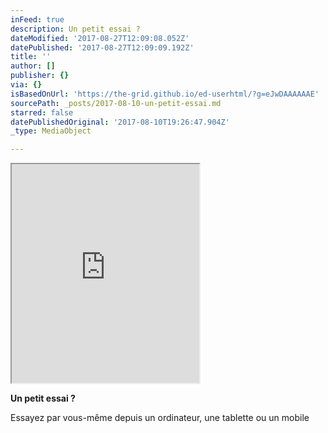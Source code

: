 ```yaml
---
inFeed: true
description: Un petit essai ?
dateModified: '2017-08-27T12:09:08.052Z'
datePublished: '2017-08-27T12:09:09.192Z'
title: ''
author: []
publisher: {}
via: {}
isBasedOnUrl: 'https://the-grid.github.io/ed-userhtml/?g=eJwDAAAAAAE'
sourcePath: _posts/2017-08-10-un-petit-essai.md
starred: false
datePublishedOriginal: '2017-08-10T19:26:47.904Z'
_type: MediaObject

---
```

<iframe src="https://the-grid.github.io/ed-userhtml/?g=eJyVkTFv2zAQhXf9igOX2IAi1UZdOaptIAU6dOjSoUOXgCJPFhuKJHgnGa6R_14qSuqhWbIR7x7f-47cWeMeIaLdC-KzReoQWUAXsd2LjjlQXZaSCJlulXbFH3M8oi-U78txfUssG4vlq0gkoDxkO1LRBAaK6t0Zv0kcduUc8C_pMMoIs-FBhgB7cHiCX8_CfTDFz3VxH4I1SrLxbnFh_4iuFnG1QV1V7V2lP6ntarOuPrZVc4fb7Vo2200jcjhhE1k9EEeUvXHHGjgO-LT8_D8DQHZFKFKNSHf0OYW0g1PPxUu4ZBNqROWjxvgW6I-X2eKCFnt0XIP2aphOxRH56yx-OX_TU8HsFctcMkeq4cJdmtdw890400triG_yiBS8IzNiPdHnzrdWUjfvkktr_WkI1ktdt9IS5mT6wUrGFwObHq3pTSJZfXhKu2evvYVMe43JuUjiNLi-SrbTZgSj91fI9G9JO_wFHQrQAQ" height="350" style=""></iframe>

**Un petit essai ?**

Essayez par vous-même depuis un ordinateur, une tablette ou un mobile